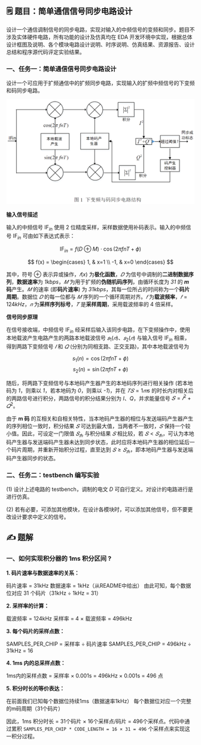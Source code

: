 <!--
 * Copyright (c) 2025 by Albresky, All Rights Reserved. 
 * 
 * @Author: Albresky albre02@outlook.com
 * @Date: 2025-03-30 13:18:20
 * @LastEditTime: 2025-03-30 14:53:55
 * @FilePath: /BUPT-EDA-Labs/lab1/README.md
 * 
 * @Description: Lab1 题解
-->

## 🗒️ 题目：简单通信信号同步电路设计

设计一个通信调制信号的同步电路，实现对输入的中频信号的变频和同步。题目不涉及实体硬件电路，所有功能的设计及仿真均在 EDA 开发环境中实现，根据总体设计框图及说明、各个模块电路设计说明、时序说明、仿真结果、资源报告、设计总结和程序源代码评定实验结果。

### 一、任务一：简单通信信号同步电路设计

设计一个可应用于扩频通信中的扩频同步电路，实现输入的扩频中频信号的下变频和码同步电路。

![](./image/lab1.png)

**输入信号描述**

输入的中频信号 $\text{IF}_{in}$ 使用 2 位精度采样，采样数据使用补码表示。输入的中频信号 $\text{IF}_{in}$ 可由如下表达式表示：

$$ \text{IF}_{in} = f(D \oplus M) \cdot \cos(2\pi f n T + \phi) $$

$$ f(x) = \begin{cases} 1, & x=1 \\ -1, & x=0 \end{cases} $$

其中，符号 $\oplus$ 表示异或操作，$𝑓(x)$ 为**极化函数**，$𝐷$ 为信号中调制的**二进制数据序列**，**数据速率**为 _1kbps_，$𝑀$ 为用于扩频的**伪随机码序列**，由循环长度为 _31_ 的 **$m$ 码**产生。$𝑀$ 的速率 (即**码片速率**) 为 _31kbps_，其每一位所占的时间称为一个**码片周期**。数据位 $𝐷$ 的每一位都与 $𝑀$ 序列的一个循环周期对齐。$𝑓$ 为**载波频率**，$𝑓=124kHz$，$𝑛$ 为**采样序列标号**，$𝑇$ 是**采样周期**，采用载波频率的 4 倍采样。

**信号同步原理**

在信号接收端，中频信号 $\text{IF}_{in}$ 经采样后输入该同步电路，在下变频操作中，使用本地载波产生电路产生的两路本地载波信号 $𝑠_1 (𝑛)$、$𝑠_2(𝑛)$ 与输入信号 $\text{IF}_{in}$ 相乘，得到两路下变频信号 $𝐼$ 和 $𝑄$ (分别为同相支路、正交支路)，其中本地载波信号为

$$ s_1 (n) = \cos(2\pi f n T + \phi) $$
$$ s_2 (n) = \sin(2\pi f n T + \phi) $$

随后，将两路下变频信号与本地码产生器产生的本地码序列进行相关操作 (若本地码为 *1*，则乘以 *1*，若本地码为 *0*，则乘以 *-1*)，并在 $𝑇𝑆=1𝑚s$ 的时长内对相关后的两路信号进行积分，两路信号的积分结果分别为 $I$、$Q$，并求能量信号 $𝑆=𝐼^2+𝑄^2$。

由于 **m 码** 的互相关和自相关特性，当本地码产生器的相位与发送端码产生器产生的序列相位一致时，积分结果 $𝑆$ 可达到最大值，当两者不一致时，$𝑆$ 保持一个较小值。因此，可设定一门限值 $𝑆_{𝑡ℎ}$ 与积分结果 $𝑆$ 相比较，若 $𝑆<𝑆_{𝑡ℎ}$，可认为本地码产生器与发送端码产生器未达到同步状态，此时应将本地码产生器的相位延后一个码片周期，并重新开始积分过程，直至达到 $𝑆 \ge 𝑆_{𝑡ℎ}$，即本地码产生器与发送端码产生器同步的状态。


### 二、任务二：testbench 编写实验

(1) 设计上述电路的 testbench，调制的电文 $D$ 可自行定义。对设计的电路进行是进行仿真。

(2) 若有必要，可添加其他模块，在设计各模块时，可以添加其他信号，但不要更改设计要求中定义的信号。

## ✍️ 题解


### 一、如何实现积分器的 1ms 积分区间 ?

**1. 码片速率与数据速率的关系：**

码片速率 = 31kHz
数据速率 = 1kHz（从README中给出）
由此可知，每个数据位对应 31 个码片（31kHz ÷ 1kHz = 31）

**2. 采样率的计算：**

载波频率 = 124kHz
采样率 = 4 × 载波频率 = 496kHz

**3. 每个码片的采样点数：**

SAMPLES_PER_CHIP = 采样率 ÷ 码片速率
SAMPLES_PER_CHIP = 496kHz ÷ 31kHz = 16

**4. 1ms 内的总采样点数：**

1ms内的采样点数 = 采样率 × 0.001s = 496kHz × 0.001s = 496 点


**5. 积分时长的等价表达：**

在前面我们已知每个数据位持续1ms（数据速率1kHz）
每个数据位对应一个完整的m码周期（31个码片）

因此，1ms 积分时长 = 31个码片 × 16个采样点/码片 = 496个采样点。代码中通过累积 `SAMPLES_PER_CHIP * CODE_LENGTH = 16 × 31 = 496` 个采样点来实现这一积分过程。